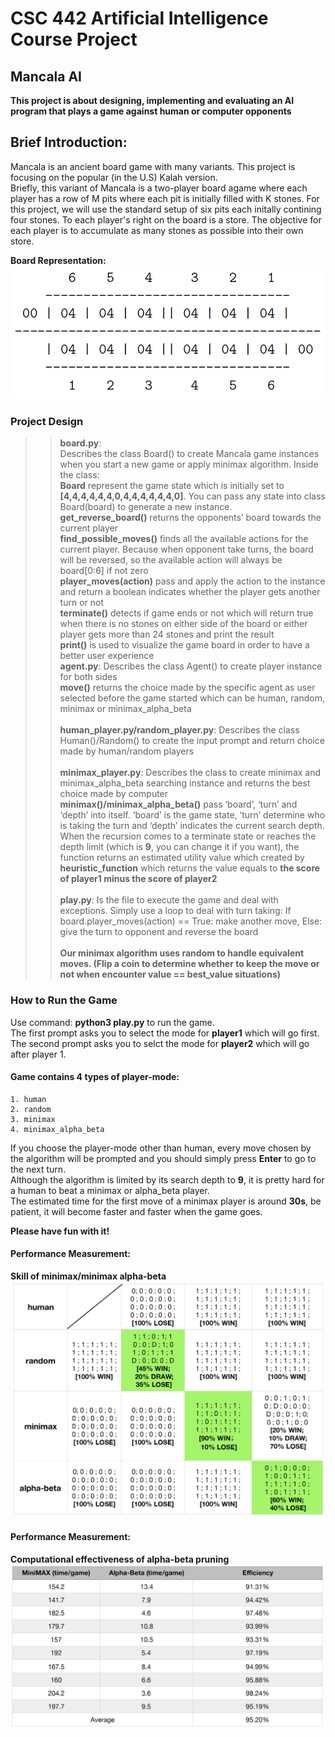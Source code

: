 CSC 442 Artificial Intelligence Course Project
======================================

Mancala AI
--------------

 __This project is about designing, implementing and evaluating an AI program that plays a game against human or computer opponents__

Brief Introduction:
---------------

Mancala is an ancient board game with many variants. This project is focusing on the popular (in the U.S) Kalah version.</br>
Briefly, this variant of Mancala is a two-player board agame where each player has a row of M pits where each pit is initially filled with K stones. For this project, we will use the standard setup of six pits each initally contining four stones. To each player's right on the board is a store. The objective for each player is to accumulate as many stones as possible into their own store.</br>

__Board Representation:__
![Board Representation](/images/board-representation.png)
</br>

### Project Design
>>**board.py**:</br>
    Describes the class Board() to create Mancala game instances when you start a new game or apply minimax algorithm. Inside the class:</br>
    **Board** represent the game state which is initially set to **[4,4,4,4,4,4,0,4,4,4,4,4,4,0]**. You can pass any state into class Board(board) to generate a new instance.</br>
    **get_reverse_board()** returns the opponents’ board towards the current player</br>
    **find_possible_moves()** finds all the available actions for the current player. Because when opponent take turns, the board will be reversed, so the available action will always be board[0:6] if not zero</br>
    **player_moves(action)** pass and apply the action to the instance and return a boolean indicates whether the player gets another turn or not</br>
    **terminate()** detects if game ends or not which will return true when there is no stones on either side of the board or either player gets more than 24 stones and print the result</br>
    **print()** is used to visualize the game board in order to have a better user experience
    </br>
>>**agent.py**: 
    Describes the class Agent() to create player instance for both sides</br>
    **move()** returns the choice made by the specific agent as user selected before the game started which can be human, random, minimax or minimax_alpha_beta</br>
    </br>
>>**human_player.py/random_player.py**: 
    Describes the class Human()/Random() to create the input prompt and return choice made by human/random players</br>
    </br>
>>**minimax_player.py**: 
    Describes the class to create minimax and minimax_alpha_beta searching instance and returns the best choice made by computer</br>
    **minimax()/minimax_alpha_beta()** pass ‘board’, ‘turn’ and ‘depth’ into itself. ‘board’ is the game state, ‘turn’ determine who is taking the turn and ‘depth’ indicates the current search depth. When the recursion comes to a terminate state or reaches the depth limit (which is **9**, you can change it if you want), the function returns an estimated utility value which created by **heuristic_function** which returns the value equals to **the score of player1 minus the score of player2**</br>
    </br>
>>**play.py**: 
    Is the file to execute the game and deal with exceptions. Simply use a loop to deal with turn taking: If board.player_moves(action) == True: make another move, Else: give the turn to opponent and reverse the board</br>
    </br>
 __Our minimax algorithm uses random to handle equivalent moves. (Flip a coin to determine whether to keep the move or not when encounter value == best_value situations)__

### How to Run the Game

Use command: **python3 play.py** to run the game.</br>
The first prompt asks you to select the mode for **player1** which will go first.</br> 
The second prompt asks you to selct the mode for **player2** which will go after player 1.</br>

#### Game contains 4 types of player-mode:
    1. human
    2. random
    3. minimax
    4. minimax_alpha_beta

If you choose the player-mode other than human, every move chosen by the algorithm will be prompted and you should simply press **Enter** to go to the next turn.</br>
Although the algorithm is limited by its search depth to **9**, it is pretty hard for a human to beat a minimax or alpha_beta player.</br>
The estimated time for the first move of a minimax player is around **30s**, be patient, it will become faster and faster when the game goes.

**Please have fun with it!**

#### Performance Measurement:
__Skill of minimax/minimax alpha-beta__
![Performance Measurement](/images/performance.png)

#### Performance Measurement:
__Computational effectiveness of alpha-beta pruning__
![Efficiency Measurement](/images/efficiency.png)